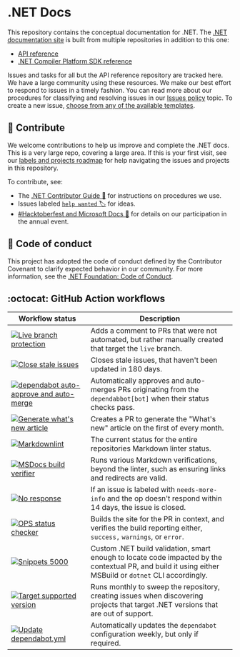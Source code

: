 # .NET Docs

This repository contains the conceptual documentation for .NET. The [.NET documentation site](https://learn.microsoft.com/dotnet) is built from multiple repositories in addition to this one:

- [API reference](https://github.com/dotnet/dotnet-api-docs)
- [.NET Compiler Platform SDK reference](https://github.com/dotnet/roslyn-api-docs)

Issues and tasks for all but the API reference repository are tracked here. We have a large community using these resources. We make our best effort to respond to issues in a timely fashion. You can read more about our procedures for classifying and resolving issues in our [Issues policy](issues-policy.md) topic. To create a new issue, [choose from any of the available templates](https://github.com/dotnet/docs/issues/new/choose).

## :purple_heart: Contribute

We welcome contributions to help us improve and complete the .NET docs. This is a very large repo, covering a large area. If this is your first visit, see our [labels and projects roadmap](styleguide/labels-projects.md) for help navigating the issues and projects in this repository.

To contribute, see:

- The [.NET Contributor Guide :ledger:](https://learn.microsoft.com/contribute/dotnet/dotnet-contribute) for instructions on procedures we use.
- Issues labeled [`help wanted` :label:](https://github.com/dotnet/docs/issues?q=is%3Aopen+is%3Aissue+label%3A%22help+wanted%22+) for ideas.
- [#Hacktoberfest and Microsoft Docs :jack_o_lantern:](https://learn.microsoft.com/contribute/hacktoberfest) for details on our participation in the annual event.

## :bookmark_tabs: Code of conduct

This project has adopted the code of conduct defined by the Contributor Covenant
to clarify expected behavior in our community. For more information, see the [.NET Foundation: Code of Conduct](https://dotnetfoundation.org/code-of-conduct).

## :octocat: GitHub Action workflows

| Workflow status | Description |
|--|--|
| [![Live branch protection](https://github.com/dotnet/docs/actions/workflows/live-protection.yml/badge.svg)](https://github.com/dotnet/docs/actions/workflows/live-protection.yml) | Adds a comment to PRs that were not automated, but rather manually created that target the `live` branch. |
| [![Close stale issues](https://github.com/dotnet/docs/actions/workflows/stale.yml/badge.svg)](https://github.com/dotnet/docs/actions/workflows/stale.yml) | Closes stale issues, that haven't been updated in 180 days. |
| [![`dependabot` auto-approve and auto-merge](https://github.com/dotnet/docs/actions/workflows/dependabot-approve-and-automerge.yml/badge.svg)](https://github.com/dotnet/docs/actions/workflows/dependabot-approve-and-automerge.yml) | Automatically approves and auto-merges PRs originating from the `dependabbot[bot]` when their status checks pass. |
| [![Generate what's new article](https://github.com/dotnet/docs/actions/workflows/whats-new.yml/badge.svg)](https://github.com/dotnet/docs/actions/workflows/whats-new.yml) | Creates a PR to generate the "What's new" article on the first of every month. |
| [![Markdownlint](https://github.com/dotnet/docs/actions/workflows/markdownlint.yml/badge.svg)](https://github.com/dotnet/docs/actions/workflows/markdownlint.yml) | The current status for the entire repositories Markdown linter status. |
| [![MSDocs build verifier](https://github.com/dotnet/docs/actions/workflows/docs-verifier.yml/badge.svg)](https://github.com/dotnet/docs/actions/workflows/docs-verifier.yml) | Runs various Markdown verifications, beyond the linter, such as ensuring links and redirects are valid. |
| [![No response](https://github.com/dotnet/docs/actions/workflows/no-response.yml/badge.svg)](https://github.com/dotnet/docs/actions/workflows/no-response.yml) | If an issue is labeled with `needs-more-info` and the op doesn't respond within 14 days, the issue is closed. |
| [![OPS status checker](https://github.com/dotnet/docs/actions/workflows/check-for-build-warnings.yml/badge.svg)](https://github.com/dotnet/docs/actions/workflows/check-for-build-warnings.yml) | Builds the site for the PR in context, and verifies the build reporting either, `success,` `warnings`, or `error`. |
| [![Snippets 5000](https://github.com/dotnet/docs/actions/workflows/build-validation.yml/badge.svg)](https://github.com/dotnet/docs/actions/workflows/build-validation.yml) | Custom .NET build validation, smart enough to locate code impacted by the contextual PR, and build it using either MSBuild or `dotnet` CLI accordingly. |
| [![Target supported version](https://github.com/dotnet/docs/actions/workflows/version-sweep.yml/badge.svg)](https://github.com/dotnet/docs/actions/workflows/version-sweep.yml) | Runs monthly to sweep the repository, creating issues when discovering projects that target .NET versions that are out of support. |
| [![Update dependabot.yml](https://github.com/dotnet/docs/actions/workflows/dependabot-bot.yml/badge.svg)](https://github.com/dotnet/docs/actions/workflows/dependabot-bot.yml) | Automatically updates the `dependabot` configuration weekly, but only if required. |
